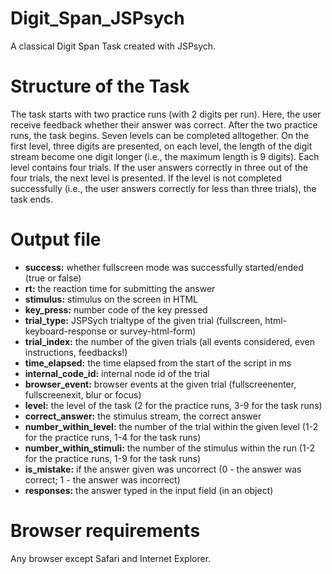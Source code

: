 # Digit_Span_JSPsych
 
A classical Digit Span Task created with JSPsych.

<h1>Structure of the Task</h1
One digit (1-9) per second appears one the screen (only one at a time). The task of the user is to try to remember the digits in their order of appearance. After a few presented digits, a textbox appeared on the screen and the user have to type in their answer. The answer can be submitted by clicking on the 'Continue' button, or by hittng Enter.
 
The task starts with two practice runs (with 2 digits per run). Here, the user receive feedback whether their answer was correct. After the two practice runs, the task begins. Seven levels can be completed alltogether. On the first level, three digits are presented, on each level, the length of the digit stream become one digit longer  (i.e., the maximum length is 9 digits). Each level contains four trials. If the user answers correctly in three out of the four trials, the next level is presented. If the level is not completed successfully (i.e., the user answers correctly for less than three trials), the task ends.

<h1>Output file</h1>

- <strong>success:</strong> whether fullscreen mode was successfully started/ended (true or false)
- <strong>rt:</strong> the reaction time for submitting the answer
- <strong>stimulus:</strong> stimulus on the screen in HTML
- <strong>key_press:</strong> number code of the key pressed
- <strong>trial_type:</strong> JSPSych trialtype of the given trial (fullscreen, html-keyboard-response or survey-html-form)
- <strong>trial_index:</strong> the number of the given trials (all events considered, even instructions, feedbacks!)
- <strong>time_elapsed:</strong> the time elapsed from the start of the script in ms
- <strong>internal_code_id:</strong> internal node id of the trial
- <strong>browser_event:</strong> browser events at the given trial (fullscreenenter, fullscreenexit, blur or focus)
- <strong>level:</strong> the level of the task (2 for the practice runs, 3-9 for the task runs)
- <strong>correct_answer:</strong> the stimulus stream, the correct answer
- <strong>number_within_level:</strong> the number of the trial within the given level (1-2 for the practice runs, 1-4 for the task runs)
- <strong>number_within_stimuli:</strong> the number of the stimulus within the run (1-2 for the practice runs, 1-9 for the task runs)
- <strong>is_mistake:</strong> if the answer given was uncorrect (0 - the answer was correct; 1 - the answer was incorrect)
- <strong>responses:</strong> the answer typed in the input field (in an object)

<h1>Browser requirements</h1>
Any browser except Safari and Internet Explorer.
